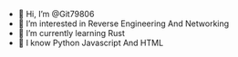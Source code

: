 - 👋 Hi, I’m @Git79806
- 👀 I’m interested in Reverse Engineering And Networking 
- 🌱 I’m currently learning Rust
- 🤝 I know Python Javascript And HTML

<!---
Git79806/Git79806 is a ✨ special ✨ repository because its `README.md` (this file) appears on your GitHub profile.
You can click the Preview link to take a look at your changes.
--->

